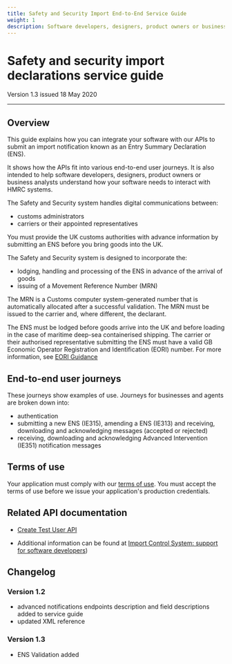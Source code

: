 ```yaml
---
title: Safety and Security Import End-to-End Service Guide
weight: 1
description: Software developers, designers, product owners or business analysts.
---
```


# Safety and security import declarations service guide

Version 1.3 issued 18 May 2020
***

## Overview
 
This guide explains how you can integrate your software with our APIs to submit an import notification known as an Entry Summary Declaration (ENS).

It shows how the APIs fit into various end-to-end user journeys. It is also intended to help software developers, designers, product owners or business analysts understand how your software needs to interact with HMRC systems.

The Safety and Security system handles digital communications between:

* customs administrators
* carriers or their appointed representatives

You must provide the UK customs authorities with advance information by submitting an ENS before you bring goods into the UK.

The Safety and Security system is designed to incorporate the:

* lodging, handling and processing of the ENS in advance of the arrival of goods
* issuing of a Movement Reference Number (MRN)

The MRN is a Customs computer system-generated number that is automatically allocated after a successful validation. The MRN must be issued to the carrier and, where different, the declarant.

The ENS must be lodged before goods arrive into the UK and before loading in the case of maritime deep-sea containerised shipping.
The carrier or their authorised representative submitting the ENS must have a valid GB Economic Operator Registration and Identification (EORI) number.  For more information, see [EORI Guidance](https://www.gov.uk/eori)</br>
 
## End-to-end user journeys

These journeys show examples of use. Journeys for businesses and agents are broken down into:

* authentication
* submitting a new ENS (IE315), amending a ENS (IE313) and receiving, downloading and acknowledging messages (accepted or rejected)
* receiving, downloading and acknowledging Advanced Intervention (IE351) notification messages

## Terms of use

Your application must comply with our [terms of use](https://developer.service.hmrc.gov.uk/api-documentation/docs/terms-of-use). You must accept the terms of use before we issue your application's production credentials.

## Related API documentation
<!--- Section owner: MTD Programme --->

* [Create Test User API](https://developer.service.hmrc.gov.uk/api-documentation/docs/api/service/api-platform-test-user/1.0)

* Additional information can be found at
 [Import Control System: support for software developers](https://www.gov.uk/government/collections/import-control-system-support-for-software-developers))

<!-- add the change log here -->
## Changelog

### Version 1.2

* advanced notifications endpoints description and field descriptions added to service guide
* updated XML reference

### Version 1.3

* ENS Validation added 
 
